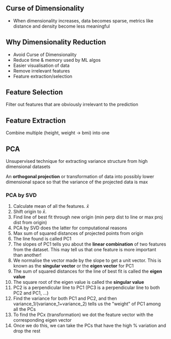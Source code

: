## Curse of Dimensionality

- When dimensionality increases, data becomes sparse, metrics like distance and density become less meaningful

## Why Dimensionality Reduction

- Avoid Curse of Dimensionality
- Reduce time & memory used by ML algos
- Easier visualisation of data
- Remove irrelevant features
- Feature extraction/selection

## Feature Selection

Filter out features that are obviously irrelevant to the prediction

## Feature Extraction

Combine multiple (height, weight -> bmi) into one

## PCA

Unsupervised technique for extracting variance structure from high dimensional datasets

An **orthogonal projection** or transformation of data into possibly lower dimensional space so that the variance of the projected data is max

### PCA by SVD

1. Calculate mean of all the features. $\bar{x}$ 
2. Shift origin to $\bar{x}$.
3. Find line of best fit through new origin (min perp dist to line or max proj dist from origin)
4. PCA by SVD does the latter for computational reasons
5. Max sum of squared distances of projected points from origin
6. The line found is called PC1
7. The slopes of PC1 tells you about the **linear combination** of two features from the dataset. This may tell us that one feature is more important than another!
8. We normalise the vector made by the slope to get a unit vector. This is known as the **singular vector** or the **eigen vector** for PC1
9. The sum of squared distances for the line of best fit is called the **eigen value**
10. The square root of the eigen value is called the **singular value**
11. PC2 is a perpendicular line to PC1 (PC3 is a perpendicular line to both PC2 and PC1, ...)
12. Find the variance for both PC1 and PC2, and then variance_1/(variance_1+variance_2) tells us the "weight" of PC1 among all the PCs
13. To find the PCx (transformation) we dot the feature vector with the corresponding eigen vector
14. Once we do this, we can take the PCs that have the high % variation and drop the rest